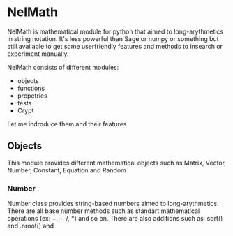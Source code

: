 # NelMath

NelMath is mathematical module for python that aimed to long-arythmetics in string notation. It's less powerful than Sage or numpy or something but still available to get some userfriendly features and methods to insearch or experiment manually.

NelMath consists of different modules:
- objects
- functions
- propetries
- tests
- Crypt

Let me indroduce them and their features

## Objects

This module provides different mathematical objects such as Matrix, Vector, Number, Constant, Equation and Random

### Number
Number class provides string-based numbers aimed to long-arythmetics. There are all base number methods such as standart mathematical operations (ex: +, -, /, \*) and so on.
There are also additions such as .sqrt() and .nroot() and 